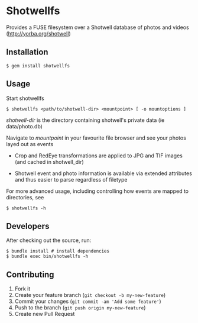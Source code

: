 # Shotwellfs

Provides a FUSE filesystem over a Shotwell database of photos and videos (http://yorba.org/shotwell) 

## Installation

    $ gem install shotwellfs

## Usage

Start shotwellfs

    $ shotwellfs <path/to/shotwell-dir> <mountpoint> [ -o mountoptions ]

_shotwell-dir_ is the directory containing shotwell's private data (ie data/photo.db)

Navigate to _mountpoint_ in your favourite file browser and see your photos layed out as events

   * Crop and RedEye transformations are applied to JPG and TIF images (and cached in shotwell_dir)

   * Shotwell event and photo information is available via extended attributes and thus easier to parse
     regardless of filetype

For more advanced usage, including controlling how events are mapped to directories, see

    $ shotwellfs -h

## Developers

After checking out the source, run:

    $ bundle install # install dependencies
    $ bundle exec bin/shotwellfs -h

## Contributing

1. Fork it
2. Create your feature branch (`git checkout -b my-new-feature`)
3. Commit your changes (`git commit -am 'Add some feature'`)
4. Push to the branch (`git push origin my-new-feature`)
5. Create new Pull Request

